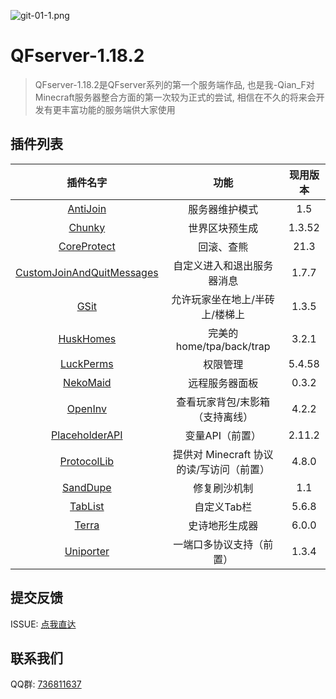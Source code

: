![git-01-1.png](https://vip2.loli.io/2023/02/24/TuyLcKznrq1NGHf.png)

# QFserver-1.18.2

> QFserver-1.18.2是QFserver系列的第一个服务端作品, 也是我-Qian_F对Minecraft服务器整合方面的第一次较为正式的尝试, 相信在不久的将来会开发有更丰富功能的服务端供大家使用

## 插件列表

|                           插件名字                           |                   功能                   | 现用版本 |
| :----------------------------------------------------------: | :--------------------------------------: | :------: |
| [AntiJoin](https://www.mcbbs.net/forum.php?mod=viewthread&tid=1334922) |              服务器维护模式              |   1.5    |
|  [Chunky](https://www.spigotmc.org/resources/chunky.81534/)  |              世界区块预生成              |  1.3.52  |
| [CoreProtect](https://www.spigotmc.org/resources/coreprotect.8631/) |                回滚、查熊                |   21.3   |
| [CustomJoinAndQuitMessages](https://www.spigotmc.org/resources/custom-join-and-quit-message-1-8-x-1-19-x.57006/) |        自定义进入和退出服务器消息        |  1.7.7   |
| [GSit](https://www.spigotmc.org/resources/gsit-modern-sit-seat-and-chair-lay-and-crawl-plugin-1-13-x-1-19-x.62325/) |      允许玩家坐在地上/半砖上/楼梯上      |  1.3.5   |
| [HuskHomes](https://www.spigotmc.org/resources/%E2%AD%90-huskhomes-1-16-1-19-%E2%AD%90-simple-intuitive-teleportation-suite-with-cross-server-support.83767/) |         完美的home/tpa/back/trap         |  3.2.1   |
|             [LuckPerms](https://luckperms.net/)              |                 权限管理                 |  5.4.58  |
|  [NekoMaid](https://www.mcbbs.net/thread-1230139-1-1.html)   |              远程服务器面板              |  0.3.2   |
|      [OpenInv](https://dev.bukkit.org/projects/openinv)      |     查看玩家背包/末影箱（支持离线）      |  4.2.2   |
| [PlaceholderAPI](https://www.spigotmc.org/resources/placeholderapi.6245/) |             变量API（前置）              |  2.11.2  |
| [ProtocolLib](https://www.spigotmc.org/resources/protocollib.1997/) | 提供对 Minecraft 协议的读/写访问（前置） |  4.8.0   |
| [SandDupe](https://github.com/MrTransistorsChannel/SandDupe) |               修复刷沙机制               |   1.1    |
| [TabList](https://www.spigotmc.org/resources/animated-tab-tablist.46229/) |               自定义Tab栏                |  5.6.8   |
|   [Terra](https://www.spigotmc.org/resources/terra.85151/)   |              史诗地形生成器              |  6.0.0   |
| [Uniporter](https://www.spigotmc.org/resources/uniporter.93782/) |         一端口多协议支持（前置）         |  1.3.4   |

## 提交反馈

ISSUE: [点我直达](https://github.com/Qian-F/QFserver-1.18.2/issues/new/choose)

## 联系我们

QQ群: [736811637](https://jq.qq.com/?_wv=1027&k=wGhHBSGG)

